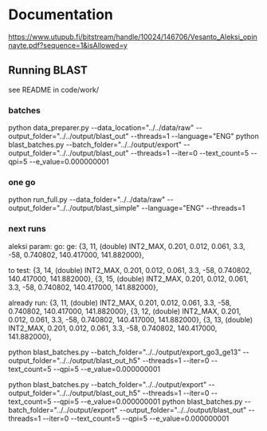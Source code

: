 # Documentation

https://www.utupub.fi/bitstream/handle/10024/146706/Vesanto_Aleksi_opinnayte.pdf?sequence=1&isAllowed=y

## Running BLAST

see README in code/work/

### batches

python data_preparer.py --data_location="../../data/raw" --output_folder="../../output/blast_out" --threads=1 --language="ENG"
python blast_batches.py --batch_folder="../../output/export" --output_folder="../../output/blast_out" --threads=1 --iter=0 --text_count=5 --qpi=5 --e_value=0.000000001

### one go

python run_full.py --data_folder="../../data/raw" --output_folder="../../output/blast_simple" --language="ENG" --threads=1

### next runs

aleksi param:
go: ge:
{3, 11, (double) INT2_MAX, 0.201, 0.012, 0.061, 3.3, -58, 0.740802, 140.417000, 141.882000},

to test:
{3, 14, (double) INT2_MAX, 0.201, 0.012, 0.061, 3.3, -58, 0.740802, 140.417000, 141.882000},
{3, 15, (double) INT2_MAX, 0.201, 0.012, 0.061, 3.3, -58, 0.740802, 140.417000, 141.882000},

already run:
{3, 11, (double) INT2_MAX, 0.201, 0.012, 0.061, 3.3, -58, 0.740802, 140.417000, 141.882000},
{3, 12, (double) INT2_MAX, 0.201, 0.012, 0.061, 3.3, -58, 0.740802, 140.417000, 141.882000},
{3, 13, (double) INT2_MAX, 0.201, 0.012, 0.061, 3.3, -58, 0.740802, 140.417000, 141.882000},

python blast_batches.py --batch_folder="../../output/export_go3_ge13" --output_folder="../../output/blast_out_h5" --threads=1 --iter=0 --text_count=5 --qpi=5 --e_value=0.000000001

python blast_batches.py --batch_folder="../../output/export" --output_folder="../../output/blast_out_h5" --threads=1 --iter=0 --text_count=5 --qpi=5 --e_value=0.000000001
python blast_batches.py --batch_folder="../../output/export" --output_folder="../../output/blast_out" --threads=1 --iter=0 --text_count=5 --qpi=5 --e_value=0.000000001

